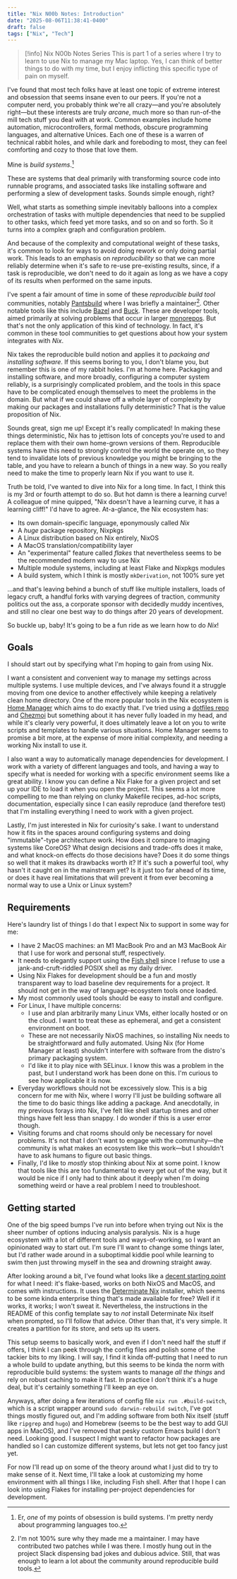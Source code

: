 ```yaml
---
title: "Nix N00b Notes: Introduction"
date: "2025-08-06T11:38:41-0400"
draft: false
tags: ["Nix", "Tech"]
---
```

> [!info] Nix N00b Notes Series
> This is part 1 of a series where I try to learn to use Nix to manage my Mac laptop. Yes, I can think of better things to do with my time, but I enjoy inflicting this specific type of pain on myself.

I've found that most tech folks have at least one topic of extreme interest and obsession that seems insane even to our peers. If you're not a computer nerd, you probably think we're all crazy—and you're absolutely right—but these interests are truly _arcane_, much more so than run-of-the mill tech stuff you deal with at work. Common examples include home automation, microcontrollers, formal methods, obscure programming languages, and alternative Unices. Each one of these is a warren of technical rabbit holes, and while dark and foreboding to most, they can feel comforting and cozy to those that love them.

Mine is _build systems_.[^1]

These are systems that deal primarily with transforming source code into runnable programs, and associated tasks like installing software and performing a slew of development tasks. Sounds simple enough, right?

Well, what starts as something simple inevitably balloons into a complex orchestration of tasks with multiple dependencies that need to be supplied to other tasks, which feed yet more tasks, and so on and so forth. So it turns into a complex graph and configuration problem.

And because of the complexity and computational weight of these tasks, it's common to look for ways to avoid doing rework or only doing partial work. This leads to an emphasis on _reproducibility_ so that we can more reliably determine when it's safe to re-use pre-existing results, since, if a task is reproducible, we don't need to do it again as long as we have a copy of its results when performed on the same inputs.

I've spent a fair amount of time in some of these _reproducible build tool_ communities, notably [Pantsbuild](https://www.pantsbuild.org/) where I was briefly a maintainer[^2]. Other notable tools like this include [Bazel](https://bazel.build/) and [Buck](https://buck2.build/). These are developer tools, aimed primarily at solving problems that occur in larger [monorepos](https://en.wikipedia.org/wiki/Monorepo). But that's not the only application of this kind of technology. In fact, it's common in these tool communities to get questions about how your system integrates with _Nix_.

Nix takes the reproducible build notion and applies it to _packaing and installing software_. If this seems boring to you, I don't blame you, but remember this is one of my rabbit holes. I'm at home here. Packaging and installing software, and more broadly, configuring a computer system reliably, is a surprisingly complicated problem, and the tools in this space have to be complicated enough themselves to meet the problems in the domain. But what if we could shave off a whole layer of complexity by making our packages and installations fully deterministic? That is the value proposition of Nix.

Sounds great, sign me up! Except it's really complicated! In making these things deterministic, Nix has to jettison lots of concepts you're used to and replace them with their own home-grown versions of them. Reproducible systems have this need to strongly control the world the operate on, so they tend to invalidate lots of previous knowledge you might be bringing to the table, and you have to relearn a bunch of things in a new way.  So you really need to make the time to properly learn Nix if you want to use it.

Truth be told, I've wanted to dive into Nix for a long time. In fact, I think this is my 3rd or fourth attempt to do so. But hot damn is there a learning curve! A colleague of mine quipped, "Nix doesn't have a learning curve, it has a learning cliff!" I'd have to agree. At-a-glance, the Nix ecosystem has:

- Its own domain-specific language, eponymously called _Nix_
- A _huge_ package repository, Nixpkgs
- A Linux distribution based on Nix entirely, NixOS
- A MacOS translation/compatibility layer
- An "experimental" feature called _flakes_ that nevertheless seems to be the recommended modern way to use Nix
- Multiple module systems, including at least Flake and Nixpkgs modules
- A build system, which I think is mostly `mkDerivation`, not 100% sure yet

...and that's leaving behind a bunch of stuff like multiple installers, loads of legacy cruft, a handful forks with varying degrees of traction, community politics out the ass, a corporate sponsor with decidedly muddy incentives, and still no clear one best way to do things after 20 years of development.

So buckle up, baby! It's going to be a fun ride as we learn how to do _Nix_!

## Goals

I should start out by specifying what I'm hoping to gain from using Nix.

I want a consistent and convenient way to manage my settings across multiple systems. I use multiple devices, and I've always found it a struggle moving from one device to another effectively while keeping a relatively clean home directory. One of the more popular tools in the Nix ecosystem is [Home Manager](https://github.com/nix-community/home-manager) which aims to do exactly that. I've tried using a [dotfiles repo](https://dotfiles.github.io/) and [Chezmoi](https://www.chezmoi.io/) but something about it has never fully loaded in my head, and while it's clearly very powerful, it does ultimately leave a lot on you to write scripts and templates to handle various situations. Home Manager seems to promise a bit more, at the expense of more initial complexity, and needing a working Nix install to use it.

I also want a way to automatically manage dependencies for development. I work with a variety of different languages and tools, and having a way to specify what is needed for working with a specific environment seems like a great ability. I know you can define a Nix Flake for a given project and set up your IDE to load it when you open the project. This seems a lot more compelling to me than relying on clunky Makefile recipes, ad-hoc scripts, documentation, especially since I can easily reproduce (and therefore test) that I'm installing everything I need to work with a given project.

Lastly, I'm just interested in Nix for curiosity's sake. I want to understand how it fits in the spaces around configuring systems and doing "immutable"-type architecture work. How does it compare to imaging systems like CoreOS? What design decisions and trade-offs does it make, and what knock-on effects do those decisions have? Does it do some things so well that it makes its drawbacks worth it? If it's such a powerful tool, why hasn't it caught on in the mainstream yet? Is it just too far ahead of its time, or does it have real limitations that will prevent it from ever becoming a normal way to use a Unix or Linux system?

## Requirements

Here's laundry list of things I do that I expect Nix to support in some way for me:

- I have 2 MacOS machines: an M1 MacBook Pro and an M3 MacBook Air that I use for work and personal stuff, respectively.
- It needs to elegantly support using the [Fish shell](https://fishshell.com/) since I refuse to use a jank-and-cruft-riddled POSIX shell as my daily driver.
- Using Nix Flakes for development should be a fun and mostly transparent way to load baseline dev requirements for a project. It should not get in the way of language-ecosystem tools once loaded.
- My most commonly used tools should be easy to install and configure.
- For Linux, I have multiple concerns:
	- I use and plan arbitrarily many Linux VMs, either locally hosted or on the cloud. I want to treat these as ephemeral, and get a consistent environment on boot.
	- These are not necessarily NixOS machines, so installing Nix needs to be straightforward and fully automated. Using Nix (for Home Manager at least) shouldn't interfere with software from the distro's primary packaging system.
	- I'd like it to play nice with SELinux. I know this was a problem in the past, but I understand work has been done on this.  I'm curious to see how applicable it is now.
- Everyday workflows should not be excessively slow. This is a big concern for me with Nix, where I worry I'll just be building software all the time to do basic things like adding a package. And anecdotally, in my previous forays into Nix, I've felt like shell startup times and other things have felt less than snappy. I do wonder if this is a user error though.
- Visiting forums and chat rooms should only be necessary for novel problems. It's not that I don't want to engage with the community—the community is what makes an ecosystem like this work—but I shouldn't have to ask humans to figure out basic things.
- Finally, I'd like to _mostly_ stop thinking about Nix at some point. I know that tools like this are too fundamental to every get out of the way, but it would be nice if I only had to think about it deeply when I'm doing something weird or have a real problem I need to troubleshoot.

## Getting started

One of the big speed bumps I've run into before when trying out Nix is the sheer number of options inducing analysis paralysis. Nix is a huge ecosystem with a lot of different tools and ways-of-working, so I want an opinionated way to start out. I'm sure I'll want to change some things later, but I'd rather wade around in a suboptimal kiddie pool while learning to swim then just throwing myself in the sea and drowning straight away.

After looking around a bit, I've found what looks like a [decent starting point](https://github.com/dustinlyons/nixos-config) for what I need: it's flake-based, works on both NixOS and MacOS, and comes with instructions. It uses the [Determinate Nix](https://determinate.systems/nix/) installer, which seems to be some kinda enterprise thing that's made available for free? Well if it works, it works; I won't sweat it. Nevertheless, the instructions in the README of this config template say to _not_ install Determinate Nix itself when prompted, so I'll follow that advice. Other than that, it's very simple. It creates a partition for its store, and sets up its users.

This setup seems to basically work, and even if I don't need half the stuff if offers, I think I can peek through the config files and polish some of the tackier bits to my liking. I will say, I find it kinda off-putting that I need to run a whole build to update anything, but this seems to be kinda the norm with reproducible build systems: the system wants to manage _all the things_ and rely on robust caching to make it fast. In practice I don't think it's a huge deal, but it's certainly something I'll keep an eye on.

Anyways, after doing a few iterations of config file `nix run .#build-switch`, which is a script wrapper around `sudo darwin-rebuild switch`, I've got things mostly figured out, and I'm adding software from both Nix itself (stuff like `ripgrep` and `hugo`) and Homebrew (seems to be the best way to add GUI apps in MacOS), and I've removed that pesky custom Emacs build I don't need. Looking good. I suspect I might want to refactor how packages are handled so I can customize different systems, but lets not get too fancy just yet.

For now I'll read up on some of the theory around what I just did to try to make sense of it. Next time, I'll take a look at customizing my home environment with all things I like, including Fish shell. After that I hope I can look into using Flakes for installing per-project dependencies for development.

[^1]: Er, _one_ of my points of obsession is build systems. I'm pretty nerdy about programming languages too.

[^2]: I'm not 100% sure why they made me a maintainer. I may have contributed two patches while I was there. I mostly hung out in the project Slack dispensing bad jokes and dubious advice. Still, that was enough to learn a lot about the community around reproducible build tools.
